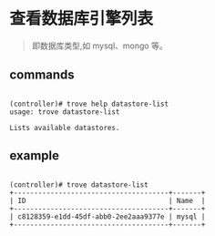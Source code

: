 # 查看数据库引擎列表
> 即数据库类型,如 mysql、mongo 等。

## commands
<pre><code>
(controller)# trove help datastore-list
usage: trove datastore-list

Lists available datastores.
</code></pre>

## example
<pre><code>
(controller)# trove datastore-list
+--------------------------------------+-------+
| ID                                   | Name  |
+--------------------------------------+-------+
| c8128359-e1dd-45df-abb0-2ee2aaa9377e | mysql |
+--------------------------------------+-------+
</code></pre>
